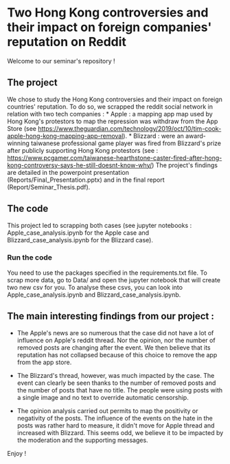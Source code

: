 # Two Hong Kong controversies and their impact on foreign companies' reputation on Reddit

Welcome to our seminar's repository ! 

## The project 
We chose to study the Hong Kong controversies and their impact on foreign countries' reputation. 
To do so, we scrapped the reddit social network in relation with two tech companies : 
	* Apple : a mapping app map used by Hong Kong's protestors to map the repression was withdraw from the App Store (see https://www.theguardian.com/technology/2019/oct/10/tim-cook-apple-hong-kong-mapping-app-removal). 
	* Blizzard : were an award-winning taiwanese professional game player was fired from Blizzard's prize after 
publicly supporting Hong Kong protestors (see : https://www.pcgamer.com/taiwanese-hearthstone-caster-fired-after-hong-kong-controversy-says-he-still-doesnt-know-why/)
The project's findings are detailed in the powerpoint presentation (Reports/Final_Presentation.pptx) and in the final report (Report/Seminar_Thesis.pdf). 

## The code 
This project led to scrapping both cases (see jupyter notebooks : Apple_case_analysis.ipynb for the Apple case and 
Blizzard_case_analysis.ipynb for the Blizzard case). 
### Run the code
You need to use the packages specified in the requirements.txt file. 
To scrap more data, go to Data/ and open the jupyter notebook that will create two new csv for you. 
To analyse these csvs, you can look into Apple_case_analysis.ipynb and Blizzard_case_analysis.ipynb. 

## The main interesting findings from our project : 
* The Apple's news are so numerous that the case did not have a lot of influence on Apple's reddit thread.
Nor the opinion, nor the number of removed posts are changing after the event. We then believe that its reputation
has not collapsed because of this choice to remove the app from the app store. 

* The Blizzard's thread, however, was much impacted by the case. The event can clearly be seen 
thanks to the number of removed posts and the number of posts that have no title. 
The people were using posts with a single image and no text to override automatic censorship. 

* The opinion analysis carried out permits to map the positivity or negativity of the posts. The influence of the events on the 
hate in the posts was rather hard to measure, it didn't move for Apple thread and increased with Blizzard. This seems odd, we believe it to be impacted by the moderation and the supporting messages. 

Enjoy ! 